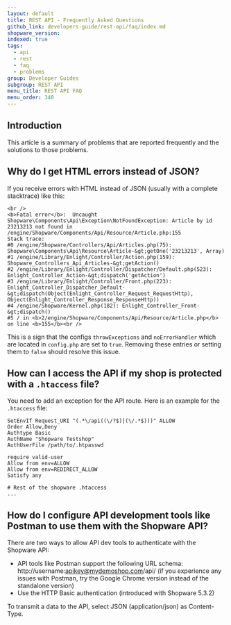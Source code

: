 ```yaml
---
layout: default
title: REST API - Frequently Asked Questions
github_link: developers-guide/rest-api/faq/index.md
shopware_version: 
indexed: true
tags:
  - api
  - rest
  - faq
  - problems
group: Developer Guides
subgroup: REST API
menu_title: REST API FAQ
menu_order: 340
---
```


<div class="toc-list"></div>

## Introduction
This article is a summary of problems that are reported frequently and the solutions to those problems. 

## Why do I get HTML errors instead of JSON?
If you receive errors with HTML instead of JSON (usually with a complete stacktrace) like this:

```
<br />
<b>Fatal error</b>:  Uncaught Shopware\Components\Api\Exception\NotFoundException: Article by id 23213213 not found in /engine/Shopware/Components/Api/Resource/Article.php:155
Stack trace:
#0 /engine/Shopware/Controllers/Api/Articles.php(75): Shopware\Components\Api\Resource\Article-&gt;getOne('23213213', Array)
#1 /engine/Library/Enlight/Controller/Action.php(159): Shopware_Controllers_Api_Articles-&gt;getAction()
#2 /engine/Library/Enlight/Controller/Dispatcher/Default.php(523): Enlight_Controller_Action-&gt;dispatch('getAction')
#3 /engine/Library/Enlight/Controller/Front.php(223): Enlight_Controller_Dispatcher_Default-&gt;dispatch(Object(Enlight_Controller_Request_RequestHttp), Object(Enlight_Controller_Response_ResponseHttp))
#4 /engine/Shopware/Kernel.php(182): Enlight_Controller_Front-&gt;dispatch()
#5 / in <b>2/engine/Shopware/Components/Api/Resource/Article.php</b> on line <b>155</b><br />
```
This is a sign that the configs `throwExceptions` and `noErrorHandler` which are located in `config.php` are set to `true`.
Removing these entries or setting them to `false` should resolve this issue. 


## How can I access the API if my shop is protected with a `.htaccess` file?
You need to add an exception for the API route. Here is an example for the `.htaccess` file:
```
SetEnvIf Request_URI "(.*\/api((\/?$)|(\/.*$)))" ALLOW
Order Allow,Deny
Authtype Basic
AuthName "Shopware Testshop"
AuthUserFile /path/to/.htpasswd

require valid-user
Allow from env=ALLOW
Allow from env=REDIRECT_ALLOW
Satisfy any

# Rest of the shopware .htaccess
...

```

## How do I configure API development tools like Postman to use them with the Shopware API?

There are two ways to allow API dev tools to authenticate with the Shopware API:

* API tools like Postman support the following URL schema: 
http://username:apikey@mydemoshop.com/api/ (if you experience any issues with
Postman, try the Google Chrome version instead of the standalone version)
* Use the HTTP Basic authentication (introduced with Shopware 5.3.2)

To transmit a data to the API, select JSON (application/json) as Content-Type.
